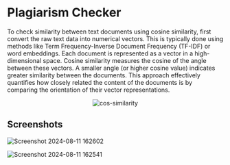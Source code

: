 # Plagiarism Checker

To check similarity between text documents using cosine similarity, first convert the raw text data into numerical vectors. This is typically done using methods like Term Frequency-Inverse Document Frequency (TF-IDF) or 
word embeddings. Each document is represented as a vector in a high-dimensional space. Cosine similarity measures the cosine of the angle between these vectors. A smaller angle (or higher cosine value) indicates greater 
similarity between the documents. This approach effectively quantifies how closely related the content of the documents is by comparing the orientation of their vector representations.

<div align="center">
  <img src="https://github.com/user-attachments/assets/2ef99b85-5903-4694-9053-80149b97bf0c" alt="cos-similarity">
</div>

## Screenshots

![Screenshot 2024-08-11 162602](https://github.com/user-attachments/assets/f8490be8-93e3-492f-af07-f4c48fcebfe9)

![Screenshot 2024-08-11 162541](https://github.com/user-attachments/assets/414deabd-4477-4209-b59f-57d0cbd28717)
